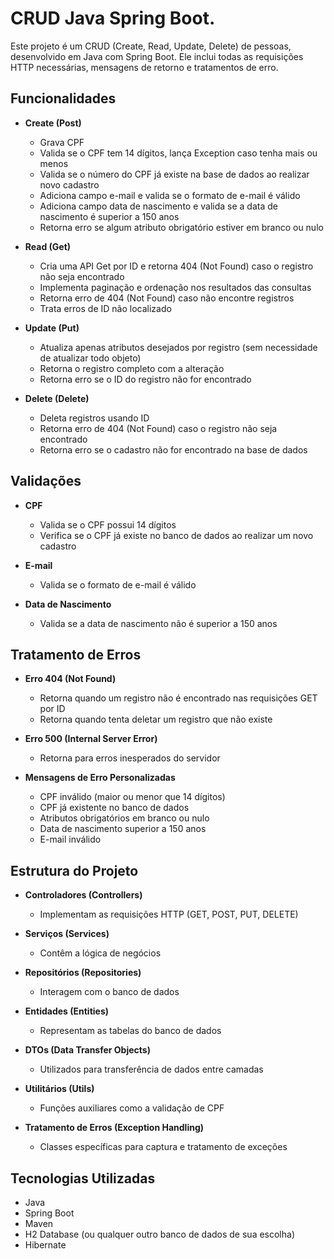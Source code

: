 # CRUD Java Spring Boot.

Este projeto é um CRUD (Create, Read, Update, Delete) de pessoas, desenvolvido em Java com Spring Boot. Ele inclui todas as requisições HTTP necessárias, mensagens de retorno e tratamentos de erro.

## Funcionalidades

- **Create (Post)**
  - Grava CPF
  - Valida se o CPF tem 14 dígitos, lança Exception caso tenha mais ou menos
  - Valida se o número do CPF já existe na base de dados ao realizar novo cadastro
  - Adiciona campo e-mail e valida se o formato de e-mail é válido
  - Adiciona campo data de nascimento e valida se a data de nascimento é superior a 150 anos
  - Retorna erro se algum atributo obrigatório estiver em branco ou nulo

- **Read (Get)**
  - Cria uma API Get por ID e retorna 404 (Not Found) caso o registro não seja encontrado
  - Implementa paginação e ordenação nos resultados das consultas
  - Retorna erro de 404 (Not Found) caso não encontre registros
  - Trata erros de ID não localizado

- **Update (Put)**
  - Atualiza apenas atributos desejados por registro (sem necessidade de atualizar todo objeto)
  - Retorna o registro completo com a alteração
  - Retorna erro se o ID do registro não for encontrado

- **Delete (Delete)**
  - Deleta registros usando ID
  - Retorna erro de 404 (Not Found) caso o registro não seja encontrado
  - Retorna erro se o cadastro não for encontrado na base de dados

## Validações

- **CPF**
  - Valida se o CPF possui 14 dígitos
  - Verifica se o CPF já existe no banco de dados ao realizar um novo cadastro

- **E-mail**
  - Valida se o formato de e-mail é válido

- **Data de Nascimento**
  - Valida se a data de nascimento não é superior a 150 anos

## Tratamento de Erros

- **Erro 404 (Not Found)**
  - Retorna quando um registro não é encontrado nas requisições GET por ID
  - Retorna quando tenta deletar um registro que não existe

- **Erro 500 (Internal Server Error)**
  - Retorna para erros inesperados do servidor

- **Mensagens de Erro Personalizadas**
  - CPF inválido (maior ou menor que 14 dígitos)
  - CPF já existente no banco de dados
  - Atributos obrigatórios em branco ou nulo
  - Data de nascimento superior a 150 anos
  - E-mail inválido

## Estrutura do Projeto

- **Controladores (Controllers)**
  - Implementam as requisições HTTP (GET, POST, PUT, DELETE)

- **Serviços (Services)**
  - Contêm a lógica de negócios

- **Repositórios (Repositories)**
  - Interagem com o banco de dados

- **Entidades (Entities)**
  - Representam as tabelas do banco de dados

- **DTOs (Data Transfer Objects)**
  - Utilizados para transferência de dados entre camadas

- **Utilitários (Utils)**
  - Funções auxiliares como a validação de CPF

- **Tratamento de Erros (Exception Handling)**
  - Classes específicas para captura e tratamento de exceções

## Tecnologias Utilizadas
- Java
- Spring Boot
- Maven
- H2 Database (ou qualquer outro banco de dados de sua escolha)
- Hibernate

